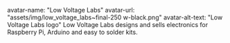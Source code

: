 avatar-name: "Low Voltage Labs"
avatar-url: "assets/img/low_voltage_labs~final-250 w-black.png"
avatar-alt-text: "Low Voltage Labs logo"
Low Voltage Labs designs and sells electronics for Raspberry Pi, Arduino and easy to solder kits. 
